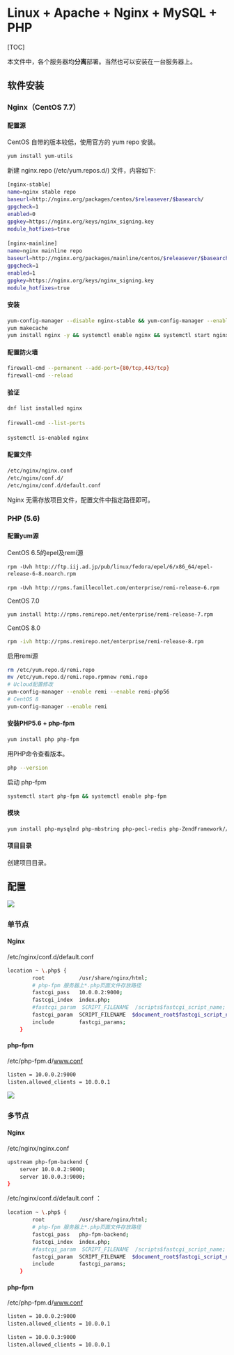 # Linux + Apache + Nginx + MySQL + PHP

[TOC]

本文件中，各个服务器均**分离**部署。当然也可以安装在一台服务器上。

## 软件安装

### Nginx（CentOS 7.7）

#### 配置源

CentOS 自带的版本较低，使用官方的 yum repo 安装。

```bash
yum install yum-utils
```

新建 nginx.repo (/etc/yum.repos.d/) 文件，内容如下:

```bash
[nginx-stable]
name=nginx stable repo
baseurl=http://nginx.org/packages/centos/$releasever/$basearch/
gpgcheck=1
enabled=0
gpgkey=https://nginx.org/keys/nginx_signing.key
module_hotfixes=true

[nginx-mainline]
name=nginx mainline repo
baseurl=http://nginx.org/packages/mainline/centos/$releasever/$basearch/
gpgcheck=1
enabled=1
gpgkey=https://nginx.org/keys/nginx_signing.key
module_hotfixes=true
```

#### 安装

```bash
yum-config-manager --disable nginx-stable && yum-config-manager --enable  nginx-mainline
yum makecache
yum install nginx -y && systemctl enable nginx && systemctl start nginx
```

#### 配置防火墙

```bash
firewall-cmd --permanent --add-port={80/tcp,443/tcp}
firewall-cmd --reload
```

#### 验证

```bash
dnf list installed nginx

firewall-cmd --list-ports

systemctl is-enabled nginx
```

#### 配置文件

```bash
/etc/nginx/nginx.conf
/etc/nginx/conf.d/
/etc/nginx/conf.d/default.conf
```
Nginx 无需存放项目文件，配置文件中指定路径即可。

### PHP (5.6)

#### 配置yum源

CentOS 6.5的epel及remi源

```shell
rpm -Uvh http://ftp.iij.ad.jp/pub/linux/fedora/epel/6/x86_64/epel-release-6-8.noarch.rpm

rpm -Uvh http://rpms.famillecollet.com/enterprise/remi-release-6.rpm
```

CentOS 7.0

```bash
yum install http://rpms.remirepo.net/enterprise/remi-release-7.rpm
```

CentOS 8.0

```bash
rpm -ivh http://rpms.remirepo.net/enterprise/remi-release-8.rpm
```

启用remi源

```bash
rm /etc/yum.repo.d/remi.repo
mv /etc/yum.repo.d/remi.repo.rpmnew remi.repo
# Ucloud配置修改
yum-config-manager --enable remi --enable remi-php56
# CentOS 8
yum-config-manager --enable remi
```

#### 安装PHP5.6 + php-fpm

```bash
yum install php php-fpm
```

用PHP命令查看版本。

```bash
php --version
```

启动 php-fpm

```bash
systemctl start php-fpm && systemctl enable php-fpm
```

#### 模块

```bash
yum install php-mysqlnd php-mbstring php-pecl-redis php-ZendFramework//应该无用 php-opcache//应该无用 php-gd php-xml
```

#### 项目目录

创建项目目录。

## 配置

![](..\..\..\..\Image\n\nginx_phpfpm1.PNG)

### 单节点

#### Nginx


/etc/nginx/conf.d/default.conf 

```bash
location ~ \.php$ {
        root           /usr/share/nginx/html;
        # php-fpm 服务器上*.php页面文件存放路径
        fastcgi_pass   10.0.0.2:9000;
        fastcgi_index  index.php;
        #fastcgi_param  SCRIPT_FILENAME  /scripts$fastcgi_script_name;
        fastcgi_param  SCRIPT_FILENAME  $document_root$fastcgi_script_name;
        include        fastcgi_params;
    }
```

#### php-fpm

 /etc/php-fpm.d/www.conf

```bash
listen = 10.0.0.2:9000
listen.allowed_clients = 10.0.0.1
```

![](..\..\..\..\Image\n\nginx_phpfpm2.PNG)

### 多节点

#### Nginx

/etc/nginx/nginx.conf

```bash
upstream php-fpm-backend {
    server 10.0.0.2:9000;
    server 10.0.0.3:9000;
}
```


/etc/nginx/conf.d/default.conf ：

```bash
location ~ \.php$ {
        root           /usr/share/nginx/html;
        # php-fpm 服务器上*.php页面文件存放路径
        fastcgi_pass   php-fpm-backend;
        fastcgi_index  index.php;
        #fastcgi_param  SCRIPT_FILENAME  /scripts$fastcgi_script_name;
        fastcgi_param  SCRIPT_FILENAME  $document_root$fastcgi_script_name;
        include        fastcgi_params;
    }
```

#### php-fpm

 /etc/php-fpm.d/www.conf

```bash
listen = 10.0.0.2:9000
listen.allowed_clients = 10.0.0.1
```

```bash
listen = 10.0.0.3:9000
listen.allowed_clients = 10.0.0.1
```